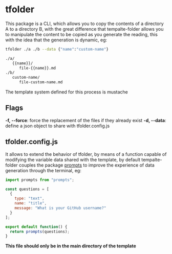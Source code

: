 # tfolder

This package is a CLI, which allows you to copy the contents of a directory A to a directory B, with the great difference that tempalte-folder allows you to manipulate the content to be copied as you generate the reading, this with the idea that the generation is dynamic, eg:

```bash
tfolder ./a ./b --data {"name":"custom-name"}

./a/
   {{name}}/
      file-{{name}}.md
./b/
   custom-name/
      file-custom-name.md
```

The template system defined for this process is mustache

## Flags

**-f, --force**: force the replacement of the files if they already exist
**-d, --data**: define a json object to share with tfolder.config.js

## tfolder.config.js

It allows to extend the behavior of tfolder, by means of a function capable of modifying the variable data shared with the template, by default tempalte-folder couples the package [prompts](https://www.npmjs.com/package/prompts) to improve the experience of data generation through the terminal, eg:

```js
import prompts from "prompts";

const questions = [
  {
    type: "text",
    name: "title",
    message: "What is your GitHub username?"
  }
];

export default function() {
  return prompts(questions);
}
```

**This file should only be in the main directory of the template**
